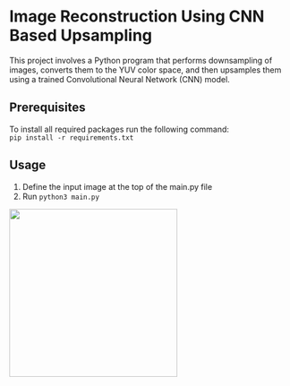 # Image Reconstruction Using CNN Based Upsampling

This project involves a Python program that performs downsampling of images, converts them to the YUV color space, and then upsamples them using a trained Convolutional Neural Network (CNN) model.

## Prerequisites

To install all required packages run the following command: <br/>
```pip install -r requirements.txt``` 

## Usage

1. Define the input image at the top of the main.py file
2. Run ```python3 main.py```

<img src="https://user-images.githubusercontent.com/59986120/230701888-9a6a535d-ade5-42ec-89c6-33525082dfac.jpg" width="300"/>
